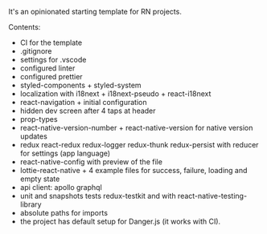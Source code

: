 It's an opinionated starting template for RN projects.

Contents:

- CI for the template
- .gitignore
- settings for .vscode
- configured linter
- configured prettier
- styled-components + styled-system
- localization with i18next + i18next-pseudo + react-i18next
- react-navigation + initial configuration
- hidden dev screen after 4 taps at header
- prop-types
- react-native-version-number + react-native-version for native version updates
- redux react-redux redux-logger redux-thunk redux-persist with reducer for settings (app language)
- react-native-config with preview of the file
- lottie-react-native + 4 example files for success, failure, loading and empty state
- api client: apollo graphql
- unit and snapshots tests redux-testkit and with react-native-testing-library
- absolute paths for imports
- the project has default setup for Danger.js (it works with CI).
